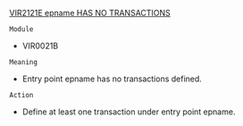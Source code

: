 [VIR2121E epname HAS NO TRANSACTIONS](https://virtel.readthedocs.io/en/latest/manuals/virtel/Virtel459MG/messages.html?highlight=VIR2121E#VIR2121E)

`Module`
- VIR0021B

`Meaning`
- Entry point epname has no transactions defined.

`Action`
- Define at least one transaction under entry point epname.

